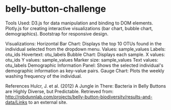 # belly-button-challenge

Tools Used:
D3.js for data manipulation and binding to DOM elements.
Plotly.js for creating interactive visualizations (bar chart, bubble chart, demographics).
Bootstrap for responsive design.

Visualizations:
Horizontal Bar Chart: Displays the top 10 OTUs found in the individual selected from the dropdown menu.
Values: sample_values
Labels: otu_ids
Hovertext: otu_labels
Bubble Chart: Displays each sample.
X values: otu_ids
Y values: sample_values
Marker size: sample_values
Text values: otu_labels
Demographic Information Panel: Shows the selected individual's demographic information as key-value pairs.
Gauge Chart: Plots the weekly washing frequency of the individual.

References
Hulcr, J. et al. (2012) A Jungle in There: Bacteria in Belly Buttons are Highly Diverse, but Predictable. Retrieved from: http://robdunnlab.com/projects/belly-button-biodiversity/results-and-data/Links to an external site.
